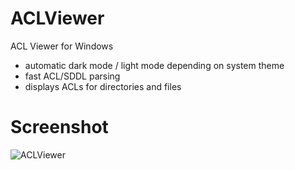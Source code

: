 # ACLViewer
ACL Viewer for Windows

- automatic dark mode / light mode depending on system theme
- fast ACL/SDDL parsing
- displays ACLs for directories and files

# Screenshot

![ACLViewer](https://github.com/user-attachments/assets/671993d5-bfb2-4735-a5a6-2a5915b77967)
